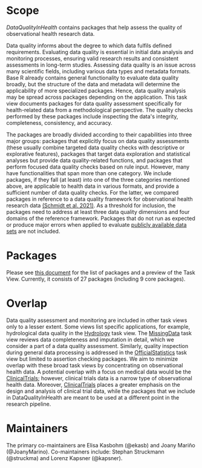 # Scope

*DataQualityInHealth* contains packages that help assess the quality of observational health research data. 

Data quality informs about the degree to which data fulfils defined requirements. Evaluating data quality is essential in initial data analysis and monitoring processes,
ensuring valid research results and consistent assessments in long-term studies. Assessing data quality is an issue across many scientific fields, including various data 
types and metadata formats. Base R already contains general functionality to evaluate data quality broadly, but the structure of the data and metadata will determine the 
applicability of more specialized packages. Hence, data quality analysis may be spread across packages depending on the application. 
This task view documents packages for data quality assessment specifically for health-related data from a methodological perspective. The quality checks
performed by these packages include inspecting the data's integrity, completeness, consistency, and accuracy. 

The packages are broadly divided according to their capabilities into three major groups: packages that explicitly focus on data quality assessments (these usually 
combine targeted data quality checks with descriptive or explorative features), packages that target data exploration and statistical analyses but provide data quality-related functions, and packages that perform focused data quality checks based on rule input. 
However, many have functionalities that span more than one category. We include packages, if they fall (at least) into one of the three categories mentioned above, are 
applicable to health data in various formats, and provide a sufficient number of data quality checks. For the latter, we compared packages in reference to a data quality 
framework for observational health research data 
[(Schmidt et al. 2021)](https://doi.org/10.1186/s12874-021-01252-7). As a threshold for inclusion, the packages need to address at least three data quality dimensions and
four domains of the reference framework. Packages that do not run as expected or produce major errors when applied to evaluate 
[publicly available data sets](https://dataquality.ship-med.uni-greifswald.de/ExampleDataDescription.html) are not included.

# Packages 

Please see [this document](DataQualityInHealth.md) for the list of packages and a preview of the Task View. 
Currently, it consists of 27 packages (including 9 core packages).  
  
# Overlap 

Data quality assessment and monitoring are included in other task views only to a lesser extent. Some views list specific applications, for example, hydrological data quality in the [Hydrology](https://CRAN.R-project.org/view=Hydrology) task view. The [MissingData](https://CRAN.R-project.org/view=MissingData) task view reviews data completeness and imputation in detail, which we consider a part of a data quality assessment. Similarly, quality inspection during general data processing is addressed in the [OfficialStatistics](https://CRAN.R-project.org/view=OfficialStatistics) task view but limited to assertion checking packages. We aim to minimize overlap with these broad task views by concentrating on observational health data. A potential overlap with a focus on medical data would be the [ClinicalTrials](https://CRAN.R-project.org/view=ClinicalTrials); however, clinical trials data is a narrow type of observational health data. Moreover, [ClinicalTrials](https://CRAN.R-project.org/view=ClinicalTrials) places a greater emphasis on the design and analysis of clinical trial data, while the packages that we include in DataQualityInHealth are meant to be used at a different point in the research pipeline. 
  
# Maintainers 

The primary co-maintainers are Elisa Kasbohm (@ekasb) and Joany Mariño (@JoanyMarino). Co-maintainers include: Stephan Struckmann (@struckma) and Lorenz Kapsner (@kapsner).

